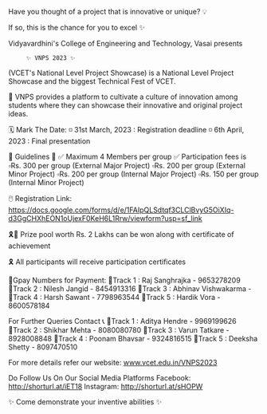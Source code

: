 Have you thought of a project that is innovative or unique? 💡

If so, this is the chance for you to excel ✨

Vidyavardhini's College of Engineering and Technology, Vasai presents

         ✨ VNPS 2023 ✨

(VCET's National Level Project Showcase) is a National Level Project Showcase and the biggest Technical Fest of VCET.

📝 VNPS provides a platform to cultivate a culture of innovation among students where they can showcase their innovative and original project ideas.

🗓️ Mark The Date:
◽️ 31st March, 2023 : Registration deadline
◽️ 6th April, 2023 : Final presentation

📍 Guidelines 📍
✅ Maximum 4 Members per group
✅ Participation fees is
▫️Rs. 300 per group (External Major Project)
▫️Rs. 200 per group (External Minor Project)
▫️Rs. 200 per group (Internal Major Project)
▫️Rs. 150 per group (Internal Minor Project)

🖱️ Registration Link: https://docs.google.com/forms/d/e/1FAIpQLSdtqf3CLClBvyG5OiXIq-d3GgCHXhEON1oUjexF0KeH6L1Rrw/viewform?usp=sf_link

🎗🏅 Prize pool worth Rs. 2 Lakhs can be won along with certificate of achievement

🎗 All participants will receive participation certificates

📌Gpay Numbers for Payment:
🔸Track 1 :
Raj Sanghrajka - 9653278209
🔸Track 2 :
Nilesh Jangid - 8454913316
🔸Track 3 :
Abhinav Vishwakarma -
🔸Track 4 :
Harsh Sawant - 7798963544
🔸Track 5 :
Hardik Vora - 8600578184

For Further Queries Contact 📞
🔸Track 1 :
Aditya Hendre - 9969199626
🔸Track 2 :
Shikhar Mehta - 8080080780
🔸Track 3 :
Varun Tatkare - 8928008848
🔸Track 4 :
Poonam Bhavsar - 9324816515
🔸Track 5 :
Deeksha Shetty - 8097470510

For more details refer our website: www.vcet.edu.in/VNPS2023

Do Follow Us On Our Social Media Platforms
Facebook: http://shorturl.at/iET18
Instagram: http://shorturl.at/sHOPW

✨ Come demonstrate your inventive abilities ✨
